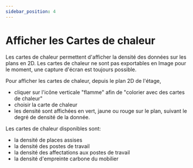 ```yaml
---
sidebar_position: 4
---
```

# Afficher les Cartes de chaleur

Les cartes de chaleur permettent d'afficher la densité des données sur les plans en 2D.
Les cartes de chaleur ne sont pas exportables en Image pour le moment, une capture d'écran est toujours possible.

Pour afficher les cartes de chaleur, depuis le plan 2D de l'étage,

-   cliquer sur l'icône verticale "flamme" afin de "colorier avec des cartes de chaleur"
-   choisir la carte de chaleur
-   les densité sont affichées en vert, jaune ou rouge sur le plan, suivant le degré de densité de la donnée. 

Les cartes de chaleur disponibles sont:

-   la densité de places assises
-   la densité des postes de travail
-   la densité des affectations aux postes de travail
-   la densité d'empreinte carbone du mobilier